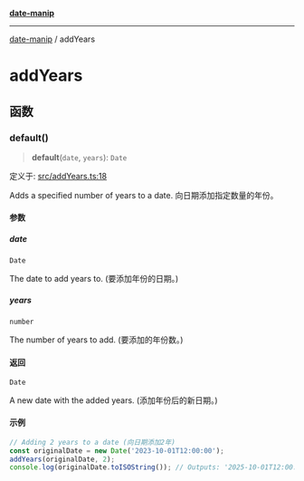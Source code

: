 [**date-manip**](index.md)

***

[date-manip](modules.md) / addYears

# addYears

## 函数

### default()

> **default**(`date`, `years`): `Date`

定义于: [src/addYears.ts:18](https://github.com/fengxinming/date-manip/blob/3800a276ff67972284419177dad55ada4d463d78/src/addYears.ts#L18)

Adds a specified number of years to a date.
向日期添加指定数量的年份。

#### 参数

##### date

`Date`

The date to add years to. (要添加年份的日期。)

##### years

`number`

The number of years to add. (要添加的年份数。)

#### 返回

`Date`

A new date with the added years. (添加年份后的新日期。)

#### 示例

```ts
// Adding 2 years to a date (向日期添加2年)
const originalDate = new Date('2023-10-01T12:00:00');
addYears(originalDate, 2);
console.log(originalDate.toISOString()); // Outputs: '2025-10-01T12:00:00.000Z' (输出: '2025-10-01T12:00:00.000Z')
```
